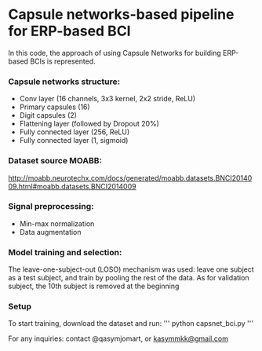 # Capsule networks-based pipeline for ERP-based BCI

In this code, the approach of using Capsule Networks for building ERP-based BCIs is represented.

### Capsule networks structure:
- Conv layer (16 channels, 3x3 kernel, 2x2 stride, ReLU)
- Primary capsules (16)
- Digit capsules (2)
- Flattening layer (followed by Dropout 20%)
- Fully connected layer (256, ReLU)
- Fully connected layer (1, sigmoid)

### Dataset source MOABB:
http://moabb.neurotechx.com/docs/generated/moabb.datasets.BNCI2014009.html#moabb.datasets.BNCI2014009

### Signal preprocessing:
- Min-max normalization
- Data augmentation

### Model training and selection:
The leave-one-subject-out (LOSO) mechanism was used: leave one subject as a test subject, and train by pooling the rest of the data. As for validation subject, the 10th subject is removed at the beginning

### Setup
To start training, download the dataset and run:
'''
python capsnet_bci.py
'''

For any inquiries: contact @qasymjomart, or kasymmkk@gmail.com

